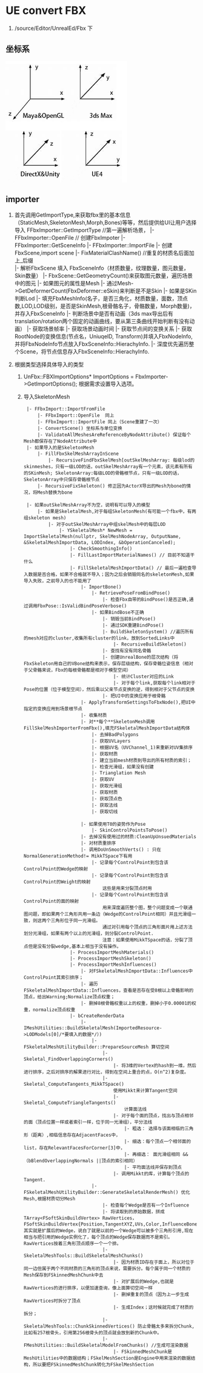 # UE convert FBX
1. /source/Editor/UnrealEd/Fbx 下

## 坐标系
![Add](Pic/Coordinates.png)

## importer

1. 首先调用GetImportType,来获取fbx里的基本信息（StaticMesh,SkeletonMesh,Morph,Bones)等等，然后提供给UI让用户选择导入
	FFbxImporter::GetImportType   //第一遍解析场景，
		|- FFbxImporter::OpenFile // 创建FbxImpoter
		|- FFbxImporter::GetSceneInfo 
			|- FFbxImporter::ImportFile 
				|- 创建FbxScene,import scene
				|- FixMaterialClashName() //重复的材质名后面加上_后缀  		
			|- 解析FbxScene 填入 FbxSceneInfo（材质数量，纹理数量，图元数量，Skin数量）
			|- FbxScene::GetGeometryCount()来获取图元数量，遍历场景中的图元
				|- 如果图元的属性是Mesh
					|- 通过Mesh->GetDeformerCount(FbxDeformer::eSkin)来判断是不是Skin
						|- 如果是SKin判断Lod
						|- 填充FbxMeshInfo(名子，是否三角化，材质数量，面数，顶点数,LOD,LOD级别，是否是SkinMesh,根骨骼名子，骨骼数量，Morph数量)，并存入FbxSceneInfo
			|- 判断场景中是否有动画（3ds max导出后有translation/rotation两个固定的动画曲线，要从第三条曲线开始判断有没有动画）
			|- 获取场景帧率
			|- 获取场景动画时间
			|- 获取节点间的变换关系
				|- 获取RootNode的变换信息(节点名，UniuqeID, Transform)并填入FbxNodeInfo,并将FbxNodeInfo节点放入FbxSceneInfo::HierachyInfo.
				|- 深度优先遍历整个Scene，将节点信息存入FbxSceneInfo::HierachyInfo.

2. 根据类型选择具体导入的类型
	1. UnFbx::FBXImportOptions* ImportOptions = FbxImporter->GetImportOptions();
	根据需求设置导入选项。

	2. 导入SkeletonMesh 
	
			|- FFbxImport::ImportFromFile
				|- FFbxImport::OpenFile  同上
				|- FFbxImport::ImportFile 同上（Scene重建了一次）
				|- ConvertScene() 坐标系与单位变换
				|- ValidateAllMeshesAreReferenceByNodeAttribute() 保证每个Mesh都保存在了NodeAttribute中
		  	|- 如果导入的是SkeletonMesh
				|- FillFbxSkelMeshArrayInScene 
					|- RecursiveFindFbxSkelMesh[outSkelMeshArray: 每级lod的skinmeshes，只有一级LOD的话，outSkelMeshArray有一个元素，该元素有所有的SKinMesh; SkeletonArray:每级LOD的骨骼根节点，只有一级LOD的话，SkeletonArray中只保存骨骼根节点
				|- RecursiveFixSkeleton() 修正因为ActorX导出的Mesh为bone的情况，将Mesh替换为bone
			
			|- 如果outSkelMeshArray不为空，说明有可以导入的模型
				|- 如果是SkeletalMesh,对于每组SkeletonMesh(有可能一个fbx中，有两组skeleton mesh)
					|- 对于outSkelMeshArray中组skelMesh中的每层LOD
						|- YSkeletalMesh* NewMesh = ImportSkeletalMesh(nullptr, SkelMeshNodeArray, OutputName, &SkeletalMeshImportData, LODIndex, &bOperationCanceled);
							|- CheckSmoothingInfo()
							|- FillLastImportMaterialNames() // 目前不知道干什么
							|- FillSkeletalMeshImportData() // 最后一遍检查导入数据是否合格，如果不合格就不导入；因为之后会销毁同名的skeletonMesh,如果导入失败，之前导入的也不能用了
								|- ImportBone()
									|- RetrievePoseFromBindPose()
										|- 检查Fbx自带的BindPose()是否正确,通过调用FbxPose::IsValidBindPoseVerbose()
									|- 如果BindBose不正确
										|- 销毁当前BindPose()
										|- 通过SDK重建BindPose()
										|- BuildSkeletonSystem() //遍历所有的mesh对应的cluster,收集所有cluster的link，放到SortedLinks中
											|- RecursiveBuildSkeleton()
										|- 查找有没有同名骨骼
										|- 创建UnrealBone的层次结构（将FbxSkeleton用自己的VBone结构来表示，保存层级结构，保存骨骼位姿信息（相对于父骨骼来说，Fbx的每根骨骼都是相对于模型空间）
											|- 统计Cluster对应的Link
											|- 对于每个link,获取每个link相对于Pose的位置（位于模型空间），然后乘以父亲节点变换的逆，得到相对于父节点的变换
										|- 把UI中的变换应用于根骨骼
								|- ApplyTransformSettingsToFbxNode(),把UI中指定的变换应用到场景根节点
								|- 收集材质
								|- 对**每个**SkeletonMesh调用FillSkelMeshImporterFromFbx(),填充FSkeletalMeshImportData结构体
									|- 去掉BadPolygons
									|- 获取UVLayers
									|- 根据UV名（UVChannel_1)来重新对UV集排序
									|- 获取材质
									|- 建立当前mesh材质到导出的所有材质的索引；
									|- 检查光滑组，如果没有创建
									|- Trianglation Mesh
									|- 获取UV
									|- 获取光滑组
									|- 获取材质
									|- 获取顶点色
									|- 获取法线
									|- 获取切线
									
								|- 如果使用T0的姿势作为Pose
									|- SkinControlPointsToPose()
								|- 去掉没有使用过的材质:CleanUpUnsuedMaterials
								|- 对材质重排序
								|- 调用DoUnSmoothVerts() : 只在NormalGenerationMethod!= MikkTSpace下有用
									|- 记录每个ControlPoint到包含该ControlPoint的Wedge的映射 
									|- 记录每个ControlPoint到包含该ControlPoint的Weight的映射
										这些是用来分裂顶点时用 
									|- 记录每个ControlPoint到包含该ControlPoint的面的映射 
										用来深度遍历整个图，整个问题变成一个联通图问题，即如果两个三角形共用一条边（Wedge的ControlPoint相同）并且光滑组一致，则这两个三角形位于同一光滑组。
										通过对引用每个顶点的三角形面片用上述方法划分光滑组，如果有两个以上的光滑组，则分裂ControlPoint. 
										注意：如果使用MikkTSpace的话，分裂了顶点但是没有分裂wedge,基本上相当于没有操作。
							|- ProcessImportMeshMaterials()
							|- ProcessImportMeshSkeleton()
							|- ProcessImportMeshInfluences()
								|- 对FSkeletalMeshImportData::Influences中ControlPoint其索引排序；
								|- 遍历FSkeletalMeshImportData::Influences，查看是否存在受8根以上骨骼影响的顶点，给出Warning;Normalize顶点权重；
								|- 删掉8根骨骼权重以上的权重，删掉小于0.00001的权重，normalize顶点权重
							|- bCreateRenderData
								|- IMeshUtilities::BuildSkeletalMesh(ImportedResource->LODModels[0]/*要填入的数据*/）)
									|- FSkeletalMeshUtilityBuilder::PrepareSourceMesh 算切空间
										|- Skeletal_FindOverlappingCorners()
											|- 将3维的Vertex的hash到一维，然后进行排序，之后对排序的解果进行对比，得到在空间上重合的点，O(n^2)复杂度。
										|- Skeletal_ComputeTangents_MikkTSpace()
											使用Mikkt来计算Tangent空间
											|- Skeletal_ComputeTriangleTangents()
												计算面法线
											|- 对于每个面的顶点，找出与顶点相邻的面（顶点位置一样或者索引一样，位于同一光滑组），平分法线
												|- 粗选： 选择与该面相临的三角形（距离）,相临信息存在AdjacentFaces中，
												|- 细选：每个顶点一个相邻面的list，存在RelevantFacesForCorner[3]中，
												|- 再细选： 面光滑组相同 && （bBlendOverlappingNormals ||顶点的索引相同）
												|- 平均面法线并保存到顶点
                                            |- 调用Mikkt的库，计算每个顶点的Tangent.
									|- FSkeletalMeshUtilityBuilder::GenerateSkeletalRenderMesh() 优化Mesh,根据材质切分Mesh
										|- 检查每个Wedge是否有一个Influence
										|- 将读取到的原始数据，拼成TArray<FSoftSkinBuildVertex> RawVertices，FSoftSkinBuildVertex{Position,TangentXYZ,UVs,Color,InfluenceBones,InfluenceWeights,PointWedgeIdx},其实就是扩展后的Wedge，说白了就是以前的一个Wedge可以被多个三角形引用,现在相当与把引用的Wedge实例化了，每个顶点的Wedge保存数据而不是索引。RawVertices按着三角形顶点顺序一个一个排。
										|- SkeletalMeshTools::BuildSkeletalMeshChunks() 
											|- 因为材质ID存在于面上，所以对位于同一边但属于两个不同材质的三角形的顶点来说，需要拆分。每个属于同一个材质的Mesh保存到FSkinnedMeshChunk中去 
											|- 对扩展后的Wedge,也就是RawVertices的进行排序，以便加速查询，像上面算切空间一样
											|- 删掉重复的顶点（因为上一步生成RawVertices时拆分了顶点
											|- 生成Index；这时候就完成了材质的拆分；
										|- SkeletalMeshTools::ChunkSkinnedVertices() 防止骨骼太多来拆分Chunk,比如有257根骨头，引用第256根骨头的顶点就会放到新的Chunk中。
										|-  FMeshUtilities::BuildSkeletalModelFromChunks() //生成可渲染数据
											|- FSkinnedMeshChunk是MeshUtilities中的数据结构；FSkelMeshSection是Engine中用来渲染的数据结构，所以要把FSkinnedMeshChunk转化为FSkelMeshSection
											
